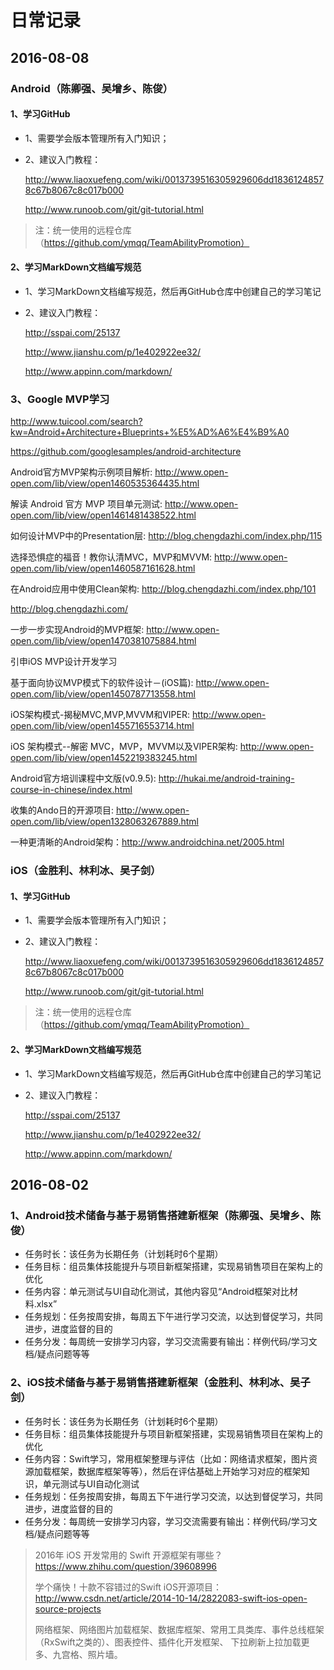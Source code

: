# 日常记录




## 2016-08-08
### Android（陈卿强、吴增乡、陈俊）

#### 1、学习GitHub
* 1、需要学会版本管理所有入门知识；

* 2、建议入门教程：

    http://www.liaoxuefeng.com/wiki/0013739516305929606dd18361248578c67b8067c8c017b000
    
    http://www.runoob.com/git/git-tutorial.html

> 注：统一使用的远程仓库（https://github.com/ymqq/TeamAbilityPromotion）

#### 2、学习MarkDown文档编写规范
* 1、学习MarkDown文档编写规范，然后再GitHub仓库中创建自己的学习笔记

* 2、建议入门教程：

    http://sspai.com/25137

    http://www.jianshu.com/p/1e402922ee32/
    
    http://www.appinn.com/markdown/

### 3、Google MVP学习

http://www.tuicool.com/search?kw=Android+Architecture+Blueprints+%E5%AD%A6%E4%B9%A0

https://github.com/googlesamples/android-architecture


Android官方MVP架构示例项目解析: http://www.open-open.com/lib/view/open1460535364435.html

解读 Android 官方 MVP 项目单元测试: http://www.open-open.com/lib/view/open1461481438522.html

如何设计MVP中的Presentation层: http://blog.chengdazhi.com/index.php/115

选择恐惧症的福音！教你认清MVC，MVP和MVVM: http://www.open-open.com/lib/view/open1460587161628.html

在Android应用中使用Clean架构: http://blog.chengdazhi.com/index.php/101

http://blog.chengdazhi.com/

一步一步实现Android的MVP框架: http://www.open-open.com/lib/view/open1470381075884.html


引申iOS MVP设计开发学习

基于面向协议MVP模式下的软件设计－(iOS篇): http://www.open-open.com/lib/view/open1450787713558.html

iOS架构模式-揭秘MVC,MVP,MVVM和VIPER: http://www.open-open.com/lib/view/open1455716553714.html

iOS 架构模式--解密 MVC，MVP，MVVM以及VIPER架构: http://www.open-open.com/lib/view/open1452219383245.html



Android官方培训课程中文版(v0.9.5): http://hukai.me/android-training-course-in-chinese/index.html

收集的Ando日的开源项目: http://www.open-open.com/lib/view/open1328063267889.html


一种更清晰的Android架构：http://www.androidchina.net/2005.html

### iOS（金胜利、林利冰、吴子剑）

#### 1、学习GitHub
* 1、需要学会版本管理所有入门知识；

* 2、建议入门教程：

    http://www.liaoxuefeng.com/wiki/0013739516305929606dd18361248578c67b8067c8c017b000

    http://www.runoob.com/git/git-tutorial.html

> 注：统一使用的远程仓库（https://github.com/ymqq/TeamAbilityPromotion）

#### 2、学习MarkDown文档编写规范
* 1、学习MarkDown文档编写规范，然后再GitHub仓库中创建自己的学习笔记

* 2、建议入门教程：

    http://sspai.com/25137

    http://www.jianshu.com/p/1e402922ee32/

    http://www.appinn.com/markdown/




## 2016-08-02
### 1、Android技术储备与基于易销售搭建新框架（陈卿强、吴增乡、陈俊）

* 任务时长：该任务为长期任务（计划耗时6个星期）
* 任务目标：组员集体技能提升与项目新框架搭建，实现易销售项目在架构上的优化
* 任务内容：单元测试与UI自动化测试，其他内容见“Android框架对比材料.xlsx”
* 任务规划：任务按周安排，每周五下午进行学习交流，以达到督促学习，共同进步，进度监督的目的
* 任务分发：每周统一安排学习内容，学习交流需要有输出：样例代码/学习文档/疑点问题等等



### 2、iOS技术储备与基于易销售搭建新框架（金胜利、林利冰、吴子剑）

* 任务时长：该任务为长期任务（计划耗时6个星期）
* 任务目标：组员集体技能提升与项目新框架搭建，实现易销售项目在架构上的优化
* 任务内容：Swift学习，常用框架整理与评估（比如：网络请求框架，图片资源加载框架，数据库框架等等），然后在评估基础上开始学习对应的框架知识，单元测试与UI自动化测试
* 任务规划：任务按周安排，每周五下午进行学习交流，以达到督促学习，共同进步，进度监督的目的
* 任务分发：每周统一安排学习内容，学习交流需要有输出：样例代码/学习文档/疑点问题等等

> 2016年 iOS 开发常用的 Swift 开源框架有哪些？https://www.zhihu.com/question/39608996
>
> 学个痛快！十款不容错过的Swift iOS开源项目：http://www.csdn.net/article/2014-10-14/2822083-swift-ios-open-source-projects
>
> 网络框架、网络图片加载框架、数据库框架、常用工具类库、事件总线框架（RxSwift之类的）、图表控件、插件化开发框架、
下拉刷新上拉加载更多、九宫格、照片墙。


